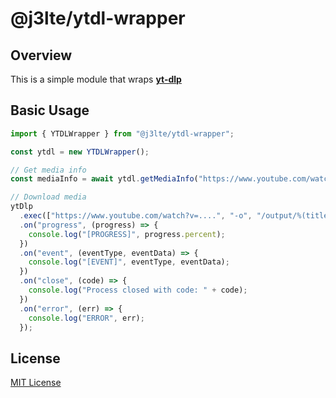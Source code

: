 # @j3lte/ytdl-wrapper

## Overview

This is a simple module that wraps **[yt-dlp](https://github.com/yt-dlp/yt-dlp)**

## Basic Usage

```typescript
import { YTDLWrapper } from "@j3lte/ytdl-wrapper";

const ytdl = new YTDLWrapper();

// Get media info
const mediaInfo = await ytdl.getMediaInfo("https://www.youtube.com/watch?v=...");

// Download media
ytDlp
  .exec(["https://www.youtube.com/watch?v=....", "-o", "/output/%(title)s.%(ext)s"])
  .on("progress", (progress) => {
    console.log("[PROGRESS]", progress.percent);
  })
  .on("event", (eventType, eventData) => {
    console.log("[EVENT]", eventType, eventData);
  })
  .on("close", (code) => {
    console.log("Process closed with code: " + code);
  })
  .on("error", (err) => {
    console.log("ERROR", err);
  });
```

## License

[MIT License](./LICENSE)
